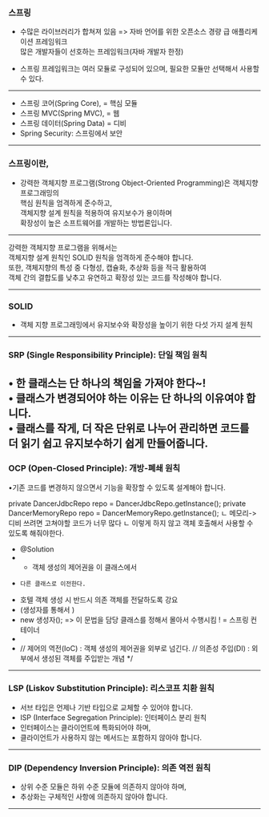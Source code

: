 
### 스프링
- 수많은 라이브러리가 합쳐져 있음
=> 자바 언어를 위한 오픈소스 경량 급 애플리케이션 프레임워크  
많은 개발자들이 선호하는 프레임워크(자바 개발자 한정)  

- 스프링 프레임워크는 여러 모듈로 구성되어 있으며, 필요한 모듈만 선택해서 사용할 수 있다.
---
- 스프링 코어(Spring Core), = 핵심 모듈
- 스프링 MVC(Spring MVC),  = 웹
- 스프링 데이터(Spring Data) = 디비
- Spring Security: 스프링에서 보안

---
### 스프링이란,
- 강력한 객체지향 프로그램(Strong Object-Oriented Programming)은 
객체지향 프로그래밍의  
핵심 원칙을 엄격하게 준수하고,  
객체지향 설계 원칙을 적용하여 유지보수가 용이하며  
확장성이 높은 소프트웨어를 개발하는 방법론입니다.  
---

강력한 객체지향 프로그램을 위해서는   
객체지향 설계 원칙인 SOLID 원칙을 엄격하게 준수해야 합니다.   
또한, 객체지향의 특성 중 다형성, 캡슐화, 추상화 등을 적극 활용하여   
객체 간의 결합도를 낮추고 유연하고 확장성 있는 코드를 작성해야 합니다.

--- 

### SOLID
- 객체 지향 프로그래밍에서 유지보수와 확장성을 높이기 위한 다섯 가지 설계 원칙
---
### SRP (Single Responsibility Principle): 단일 책임 원칙
•	        한 클래스는 단 하나의 책임을 가져야 한다~!  
•	            클래스가 변경되어야 하는 이유는 단 하나의 이유여야 합니다.  
•	클래스를 작게, 더 작은 단위로 나누어 관리하면 코드를 더 읽기 쉽고 유지보수하기 쉽게 만들어줍니다.  
---
### OCP (Open-Closed Principle): 개방-폐쇄 원칙
•기존 코드를 변경하지 않으면서 기능을 확장할 수 있도록 설계해야 합니다.

private DancerJdbcRepo repo = DancerJdbcRepo.getInstance();
private DancerMemoryRepo repo = DancerMemoryRepo.getInstance();
ㄴ  메모리-> 디비 쓰려면 고쳐야할 코드가 너무 많다
ㄴ 이렇게 하지 않고 객체 호출해서 사용할 수 있도록 해줘야한다.

* @Solution
* - 객체 생성의 제어권을 이 클래스에서
*     다른 클래스로 이전한다.
*    호텔 객체 생성 시 반드시 의존 객체를 전달하도록 강요
*    (생성자를 통해서 )
*    new 생성자();  => 이 문법을 담당 클래스를 정해서 몰아서 수행시킴 ! = 스프링 컨테이너
*
* // 제어의 역전(IoC) : 객체 생성의 제어권을 외부로 넘긴다.
  // 의존성 주입(DI) : 외부에서 생성된 객체를 주입받는 개념
  */
---
### LSP (Liskov Substitution Principle): 리스코프 치환 원칙
- 서브 타입은 언제나 기반 타입으로 교체할 수 있어야 합니다.  
- ISP (Interface Segregation Principle): 인터페이스 분리 원칙  
- 인터페이스는 클라이언트에 특화되어야 하며,  
- 클라이언트가 사용하지 않는 메서드는 포함하지 않아야 합니다.  
---
### DIP (Dependency Inversion Principle): 의존 역전 원칙
- 상위 수준 모듈은 하위 수준 모듈에 의존하지 않아야 하며,  
- 추상화는 구체적인 사항에 의존하지 않아야 합니다.  
---








